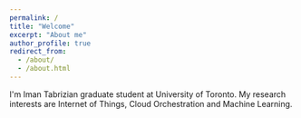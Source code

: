 ```yaml
---
permalink: /
title: "Welcome"
excerpt: "About me"
author_profile: true
redirect_from: 
  - /about/
  - /about.html
---
```


I'm Iman Tabrizian graduate student at University of Toronto. My research interests are Internet of Things, Cloud Orchestration and Machine Learning.
